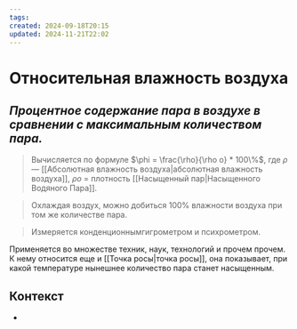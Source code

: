 ```yaml
---
tags: 
created: 2024-09-18T20:15
updated: 2024-11-21T22:02
---
```

# Относительная влажность воздуха

## ***Процентное содержание пара в воздухе в сравнении с максимальным количеством пара.***

> Вычисляется по формуле $\phi = \frac{\rho}{\rho o} * 100\%$,
> где $\rho$ — [[Абсолютная влажность воздуха|абсолютная влажность воздуха]],
$\rho o$ = плотность [[Насыщенный пар|Насыщенного Водяного Пара]].

>Охлаждая воздух, можно добиться 100% влажности воздуха при том же количестве пара.

> Измеряется конденционнымгигрометром и психрометром.

Применяется во множестве техник, наук, технологий и прочем прочем. 
К нему относится еще и [[Точка росы|точка росы]], она показывает, при какой температуре нынешнее количество пара станет насыщенным.
## Контекст
- 

